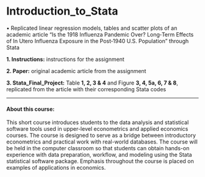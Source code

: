 # Introduction_to_Stata

• Replicated linear regression models, tables and scatter plots of an academic article “Is the 1918 Influenza Pandemic Over? Long‐Term Effects of In Utero Influenza Exposure in the Post‐1940 U.S. Population” through Stata 

**1. Instructions:** instructions for the assignment  

**2. Paper:** original academic article from the assignment  

**3. Stata_Final_Project:** Table **1, 2, 3 & 4** and Figure **3, 4, 5a, 6, 7 & 8**, replicated from the article with their corresponding Stata codes

----------------
#### About this course:
This short course introduces students to the data analysis and statistical software tools used in upper-level econometrics and applied economics courses. The course is designed to serve as a bridge between introductory econometrics and practical work with real-world databases. The course will be held in the computer classroom so that students can obtain hands-on experience with data preparation, workflow, and modeling using the Stata statistical software package. Emphasis throughout the course is placed on examples of applications in economics. 
